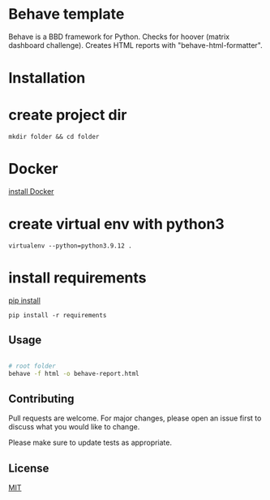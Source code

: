 # Behave template

Behave is a BBD framework for Python. Checks for hoover (matrix dashboard challenge).
Creates HTML reports with "behave-html-formatter".

# Installation

# create project dir
```
mkdir folder && cd folder
```

# Docker

[install Docker](https://docs.docker.com/engine/install/)

# create virtual env with python3
```
virtualenv --python=python3.9.12 .
```

# install requirements

[pip install](https://packaging.python.org/en/latest/tutorials/installing-packages/)
```
pip install -r requirements
```

## Usage

```bash

# root folder
behave -f html -o behave-report.html
```

## Contributing
Pull requests are welcome. For major changes, please open an issue first to discuss what you would like to change.

Please make sure to update tests as appropriate.

## License
[MIT](https://choosealicense.com/licenses/mit/)